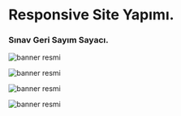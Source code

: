 # Responsive Site Yapımı.

### Sınav Geri Sayım Sayacı.

![banner resmi](https://github.com/MustafaSakarr/SinavGeriSayimSayaci/blob/main/BANNER%20RES%C4%B0M%201.png)


![banner resmi](https://github.com/MustafaSakarr/SinavGeriSayimSayaci/blob/main/BANNER%20RES%C4%B0M%202.png)

![banner resmi](https://github.com/MustafaSakarr/SinavGeriSayimSayaci/blob/main/BANNER%20RES%C4%B0M%203.png)

![banner resmi](https://github.com/MustafaSakarr/SinavGeriSayimSayaci/blob/main/BANNER%20RES%C4%B0M%204.png)
